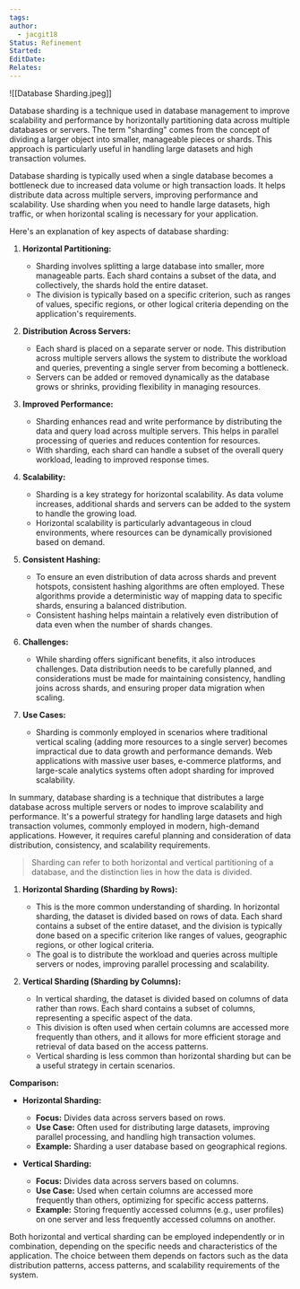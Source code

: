 ```yaml
---
tags: 
author:
  - jacgit18
Status: Refinement
Started: 
EditDate: 
Relates:
---
```

![[Database Sharding.jpeg]]

Database sharding is a technique used in database management to improve scalability and performance by horizontally partitioning data across multiple databases or servers. The term "sharding" comes from the concept of dividing a larger object into smaller, manageable pieces or shards. This approach is particularly useful in handling large datasets and high transaction volumes.

Database sharding is typically used when a single database becomes a bottleneck due to increased data volume or high transaction loads. It helps distribute data across multiple servers, improving performance and scalability. Use sharding when you need to handle large datasets, high traffic, or when horizontal scaling is necessary for your application.

Here's an explanation of key aspects of database sharding:

1. **Horizontal Partitioning:**
   - Sharding involves splitting a large database into smaller, more manageable parts. Each shard contains a subset of the data, and collectively, the shards hold the entire dataset.
   - The division is typically based on a specific criterion, such as ranges of values, specific regions, or other logical criteria depending on the application's requirements.

2. **Distribution Across Servers:**
   - Each shard is placed on a separate server or node. This distribution across multiple servers allows the system to distribute the workload and queries, preventing a single server from becoming a bottleneck.
   - Servers can be added or removed dynamically as the database grows or shrinks, providing flexibility in managing resources.

3. **Improved Performance:**
   - Sharding enhances read and write performance by distributing the data and query load across multiple servers. This helps in parallel processing of queries and reduces contention for resources.
   - With sharding, each shard can handle a subset of the overall query workload, leading to improved response times.

4. **Scalability:**
   - Sharding is a key strategy for horizontal scalability. As data volume increases, additional shards and servers can be added to the system to handle the growing load.
   - Horizontal scalability is particularly advantageous in cloud environments, where resources can be dynamically provisioned based on demand.

5. **Consistent Hashing:**
   - To ensure an even distribution of data across shards and prevent hotspots, consistent hashing algorithms are often employed. These algorithms provide a deterministic way of mapping data to specific shards, ensuring a balanced distribution.
   - Consistent hashing helps maintain a relatively even distribution of data even when the number of shards changes.

6. **Challenges:**
   - While sharding offers significant benefits, it also introduces challenges. Data distribution needs to be carefully planned, and considerations must be made for maintaining consistency, handling joins across shards, and ensuring proper data migration when scaling.

7. **Use Cases:**
   - Sharding is commonly employed in scenarios where traditional vertical scaling (adding more resources to a single server) becomes impractical due to data growth and performance demands. Web applications with massive user bases, e-commerce platforms, and large-scale analytics systems often adopt sharding for improved scalability.

In summary, database sharding is a technique that distributes a large database across multiple servers or nodes to improve scalability and performance. It's a powerful strategy for handling large datasets and high transaction volumes, commonly employed in modern, high-demand applications. However, it requires careful planning and consideration of data distribution, consistency, and scalability requirements.



> Sharding can refer to both horizontal and vertical partitioning of a database, and the distinction lies in how the data is divided.

1. **Horizontal Sharding (Sharding by Rows):**
   - This is the more common understanding of sharding. In horizontal sharding, the dataset is divided based on rows of data. Each shard contains a subset of the entire dataset, and the division is typically done based on a specific criterion like ranges of values, geographic regions, or other logical criteria.
   - The goal is to distribute the workload and queries across multiple servers or nodes, improving parallel processing and scalability.

2. **Vertical Sharding (Sharding by Columns):**
   - In vertical sharding, the dataset is divided based on columns of data rather than rows. Each shard contains a subset of columns, representing a specific aspect of the data.
   - This division is often used when certain columns are accessed more frequently than others, and it allows for more efficient storage and retrieval of data based on the access patterns.
   - Vertical sharding is less common than horizontal sharding but can be a useful strategy in certain scenarios.

**Comparison:**

- **Horizontal Sharding:**
  - **Focus:** Divides data across servers based on rows.
  - **Use Case:** Often used for distributing large datasets, improving parallel processing, and handling high transaction volumes.
  - **Example:** Sharding a user database based on geographical regions.

- **Vertical Sharding:**
  - **Focus:** Divides data across servers based on columns.
  - **Use Case:** Used when certain columns are accessed more frequently than others, optimizing for specific access patterns.
  - **Example:** Storing frequently accessed columns (e.g., user profiles) on one server and less frequently accessed columns on another.

Both horizontal and vertical sharding can be employed independently or in combination, depending on the specific needs and characteristics of the application. The choice between them depends on factors such as the data distribution patterns, access patterns, and scalability requirements of the system.